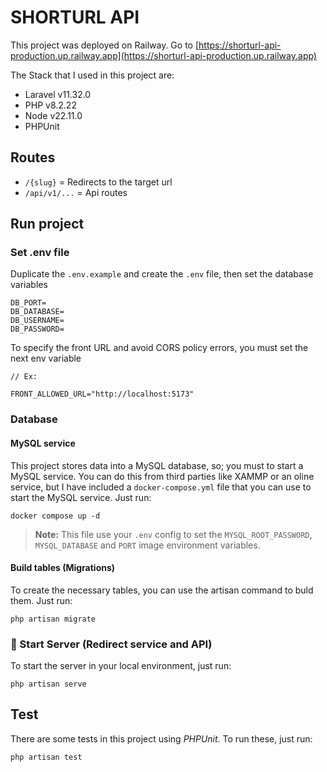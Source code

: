 # SHORTURL API

This project was deployed on Railway. Go to [https://shorturl-api-production.up.railway.app](https://shorturl-api-production.up.railway.app)

The Stack that I used in this project are:

- Laravel v11.32.0
- PHP v8.2.22
- Node v22.11.0
- PHPUnit

## Routes

- `/{slug}` = Redirects to the target url
- `/api/v1/...` = Api routes

## Run project

### Set .env file

Duplicate the `.env.example` and create the `.env` file, then set the database variables

```
DB_PORT=
DB_DATABASE=
DB_USERNAME=
DB_PASSWORD=
```

To specify the front URL and avoid CORS policy errors, you must set the next env variable

```
// Ex:

FRONT_ALLOWED_URL="http://localhost:5173"
```

### Database

#### MySQL service

This project stores data into a MySQL database, so; you must to start a MySQL service. You can do this from third parties like XAMMP or an oline service, but I have included a `docker-compose.yml` file that you can use to start the MySQL service. Just run:

```
docker compose up -d
```

> **Note:** This file use your `.env` config to set the `MYSQL_ROOT_PASSWORD`, `MYSQL_DATABASE` and `PORT` image environment variables.

#### Build tables (Migrations)

To create the necessary tables, you can use the artisan command to buld them. Just run:

```
php artisan migrate
```

### 🚀 Start Server (Redirect service and API)

To start the server in your local environment, just run:

```
php artisan serve
```

## Test

There are some tests in this project using *PHPUnit*. To run these, just run:

```
php artisan test
```
